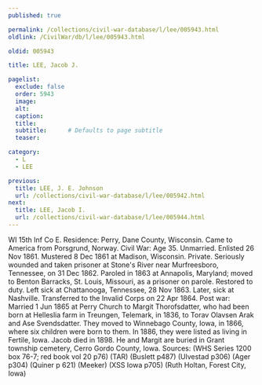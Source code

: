 ```yaml
---
published: true

permalink: /collections/civil-war-database/l/lee/005943.html
oldlink: /CivilWar/db/l/lee/005943.html

oldid: 005943

title: LEE, Jacob J.

pagelist:
  exclude: false
  order: 5943
  image: 
  alt:
  caption:
  title:
  subtitle:      # Defaults to page subtitle
  teaser:

category: 
  - L 
  - LEE

previous:
  title: LEE, J. E. Johnson
  url: /collections/civil-war-database/l/lee/005942.html  
next:
  title: LEE, Jacob I.
  url: /collections/civil-war-database/l/lee/005944.html   
---
```

WI 15th Inf Co E. Residence: Perry, Dane County, Wisconsin. Came to America from Porsgrund, Norway. Civil War: Age 35. Unmarried. Enlisted 26 Nov 1861. Mustered 8 Dec 1861 at Madison, Wisconsin. Private. Seriously wounded and taken prisoner at Stone&#39;s River near Murfreesboro, Tennessee, on 31 Dec 1862. Paroled in 1863 at Annapolis, Maryland; moved to Benton Barracks, St. Louis, Missouri, as a prisoner on parole. Restored to duty. Left sick at Chattanooga, Tennessee, 28 Nov 1863. Later, sick at Nashville. Transferred to the Invalid Corps on 22 Apr 1864. Post war: Married 1 Jun 1865 at Perry Church to Margit Thorofsdatter, who had been born at Helleslia farm in Treungen, Telemark, in 1836, to Torav Olavsen Arak and Ase Svendsdatter. They moved to Winnebago County, Iowa, in 1866, where six children were born to them. In 1886, they were listed as living in Fertile, Iowa. Jacob died in 1898. He and Margit are buried in Grant township cemetery, Cerro Gordo County, Iowa. Sources: (WHS Series 1200 box 76-7; red book vol 20 p76) (TAR) (Buslett p487) (Ulvestad p306) (Ager p304) (Quiner p 621) (Meeker) (XSS Iowa p705) (Ruth Holtan, Forest City, Iowa)